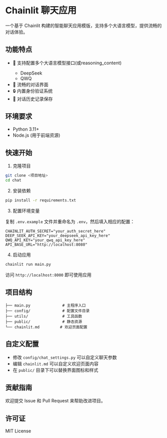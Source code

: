 # Chainlit 聊天应用

一个基于 Chainlit 构建的智能聊天应用模版，支持多个大语言模型，提供流畅的对话体验。

## 功能特点

- 🤖 支持配置多个大语言模型接口(<thike>或reasoning_content)
  - DeepSeek
  - QWQ
- 💬 流畅的对话界面
- 🔒 内置身份验证系统
- 💾 对话历史记录保存

## 环境要求

- Python 3.11+
- Node.js (用于前端资源)

## 快速开始

1. 克隆项目

```bash
git clone <项目地址>
cd chat
```

2. 安装依赖

```bash
pip install -r requirements.txt
```

3. 配置环境变量

复制 `.env.example` 文件并重命名为 `.env`，然后填入相应的配置：

```env
CHAINLIT_AUTH_SECRET="your_auth_secret_here"
DEEP_SEEK_API_KEY="your_deepseek_api_key_here"
QWQ_API_KEY="your_qwq_api_key_here"
API_BASE_URL="http://localhost:8080"
```

4. 启动应用

```bash
chainlit run main.py
```

访问 `http://localhost:8000` 即可使用应用

## 项目结构

```
├── main.py              # 主程序入口
├── config/              # 配置文件目录
├── utils/               # 工具函数
├── public/              # 静态资源
└── chainlit.md         # 欢迎页面配置
```

## 自定义配置

- 修改 `config/chat_settings.py` 可以自定义聊天参数
- 编辑 `chainlit.md` 可以自定义欢迎页面内容
- 在 `public/` 目录下可以替换界面图标和样式

## 贡献指南

欢迎提交 Issue 和 Pull Request 来帮助改进项目。

## 许可证

MIT License